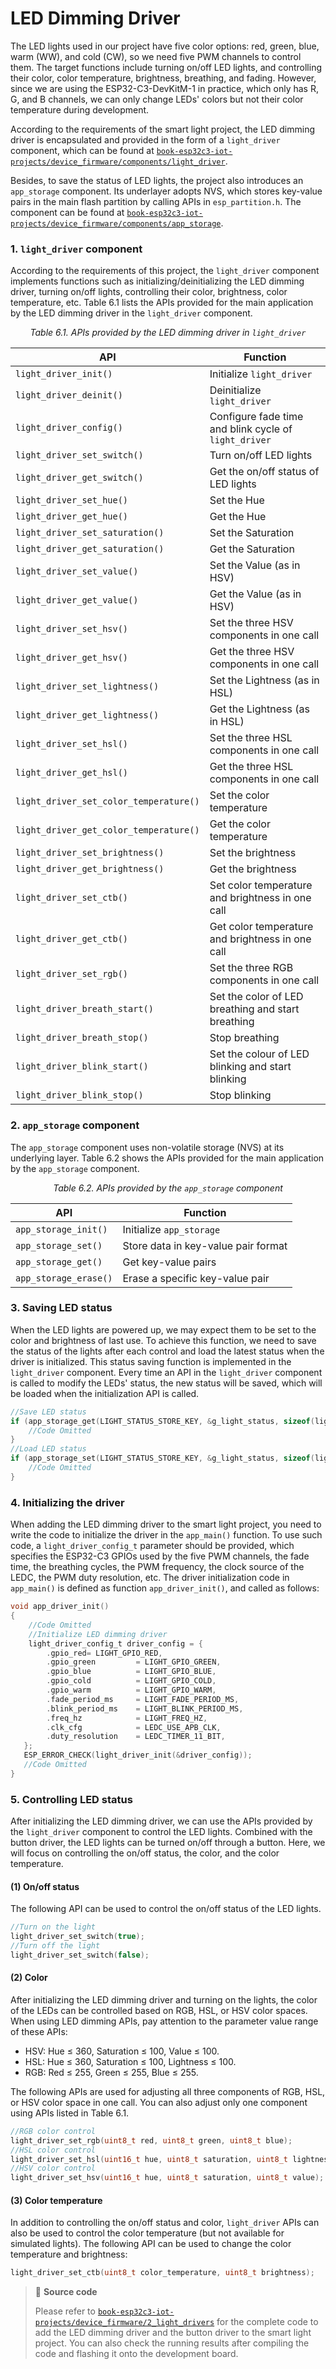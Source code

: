 # LED Dimming Driver

The LED lights used in our project have five color options: red, green, blue, warm (WW), and cold (CW), so we need five PWM channels to control them. The target functions include turning on/off LED lights, and controlling their color, color temperature, brightness, breathing, and fading. However, since we are using the ESP32-C3-DevKitM-1 in practice, which only has R, G, and B channels, we can only change LEDs' colors but not their color temperature during development.

According to the requirements of the smart light project, the LED dimming driver is encapsulated and provided in the form of a `light_driver` component, which can be found at [`book-esp32c3-iot-projects/device_firmware/components/light_driver`](https://github.com/espressif/book-esp32c3-iot-projects/tree/main/device_firmware/components/light_driver).

Besides, to save the status of LED lights, the project also introduces an `app_storage` component. Its underlayer adopts NVS, which stores key-value pairs in the main flash partition by calling APIs in `esp_partition.h`. The component can be found at [`book-esp32c3-iot-projects/device_firmware/components/app_storage`](https://github.com/espressif/book-esp32c3-iot-projects/tree/main/device_firmware/components/app_storage).

### 1. `light_driver` component

According to the requirements of this project, the `light_driver` component implements functions such as initializing/deinitializing the LED dimming driver, turning on/off lights, controlling their color, brightness, color temperature, etc. Table 6.1 lists the APIs provided for the main application by the LED dimming driver in the `light_driver` component.

<p align="center"><i>Table 6.1. APIs provided by the LED dimming driver in <code>light_driver</code></i></p>

|API|Function|
|---|----|
|`light_driver_init()`|Initialize `light_driver`|
|`light_driver_deinit()`|Deinitialize `light_driver`|
|`light_driver_config()`|Configure fade time and blink cycle of `light_driver`|
|`light_driver_set_switch()`|Turn on/off LED lights|
|`light_driver_get_switch()`|Get the on/off status of LED lights|
|`light_driver_set_hue()`|Set the Hue|
|`light_driver_get_hue()`|Get the Hue|
|`light_driver_set_saturation()`|Set the Saturation|
|`light_driver_get_saturation()`|Get the Saturation|
|`light_driver_set_value()`|Set the Value (as in HSV)|
|`light_driver_get_value()`|Get the Value (as in HSV)|
|`light_driver_set_hsv()`|Set the three HSV components in one call|
|`light_driver_get_hsv()`|Get the three HSV components in one call|
|`light_driver_set_lightness()`|Set the Lightness (as in HSL)|
|`light_driver_get_lightness()`|Get the Lightness (as in HSL)|
|`light_driver_set_hsl()`|Set the three HSL components in one call|
|`light_driver_get_hsl()`|Get the three HSL components in one call|
|`light_driver_set_color_temperature()`|Set the color temperature|
|`light_driver_get_color_temperature()`|Get the color temperature|
|`light_driver_set_brightness()`|Set the brightness|
|`light_driver_get_brightness()`|Get the brightness|
|`light_driver_set_ctb()`|Set color temperature and brightness in one call|
|`light_driver_get_ctb()`|Get color temperature and brightness in one call|
|`light_driver_set_rgb()`|Set the three RGB components in one call|
|`light_driver_breath_start()`|Set the color of LED breathing and start breathing|
|`light_driver_breath_stop()`|Stop breathing|
|`light_driver_blink_start()`|Set the colour of LED blinking and start blinking|
|`light_driver_blink_stop()`|Stop blinking|

### 2. `app_storage` component

The `app_storage` component uses non-volatile storage (NVS) at its underlying layer. Table 6.2 shows the APIs provided for the main application by the `app_storage` component.

<p align="center"><i>Table 6.2. APIs provided by the <code>app_storage</code> component</i></p>

|API|Function|
|---|---|
|`app_storage_init()`|Initialize `app_storage`|
|`app_storage_set()`|Store data in key-value pair format|
|`app_storage_get()`|Get key-value pairs|
|`app_storage_erase()`|Erase a specific key-value pair|

### 3. Saving LED status

When the LED lights are powered up, we may expect them to be set to the color and brightness of last use. To achieve this function, we need to save the status of the lights after each control and load the latest status when the driver is initialized. This status saving function is implemented in the `light_driver` component. Every time an API in the `light_driver` component is called to modify the LEDs' status, the new status will be saved, which will be loaded when the initialization API is called.

```c
//Save LED status
if (app_storage_get(LIGHT_STATUS_STORE_KEY, &g_light_status, sizeof(light_ status_t)) ! = ESP_OK) {
    //Code Omitted
}
//Load LED status
if (app_storage_set(LIGHT_STATUS_STORE_KEY, &g_light_status, sizeof(light_ status_t)) ! = ESP_OK) {
    //Code Omitted
}
```

### 4. Initializing the driver

When adding the LED dimming driver to the smart light project, you need to write the code to initialize the driver in the `app_main()` function. To use such code, a `light_driver_config_t` parameter should be provided, which specifies the ESP32-C3 GPIOs used by the five PWM channels, the fade time, the breathing cycles, the PWM frequency, the clock source of the LEDC, the PWM duty resolution, etc. The driver initialization code in `app_main()` is defined as function `app_driver_init()`, and called as follows:

```c
void app_driver_init()
{    
    //Code Omitted
    //Initialize LED dimming driver
    light_driver_config_t driver_config = {        
        .gpio_red= LIGHT_GPIO_RED,        
        .gpio_green         = LIGHT_GPIO_GREEN,        
        .gpio_blue          = LIGHT_GPIO_BLUE,        
        .gpio_cold          = LIGHT_GPIO_COLD,        
        .gpio_warm          = LIGHT_GPIO_WARM,        
        .fade_period_ms     = LIGHT_FADE_PERIOD_MS,        
        .blink_period_ms    = LIGHT_BLINK_PERIOD_MS,
        .freq_hz            = LIGHT_FREQ_HZ,
        .clk_cfg            = LEDC_USE_APB_CLK,
        .duty_resolution    = LEDC_TIMER_11_BIT,    
   };
   ESP_ERROR_CHECK(light_driver_init(&driver_config));
   //Code Omitted
}
```

### 5. Controlling LED status

After initializing the LED dimming driver, we can use the APIs provided by the `light_driver` component to control the LED lights. Combined with the button driver, the LED lights can be turned on/off through a button. Here, we will focus on controlling the on/off status, the color, and the color temperature.

#### (1) On/off status

The following API can be used to control the on/off status of the LED
lights.

```c
//Turn on the light
light_driver_set_switch(true);
//Turn off the light
light_driver_set_switch(false);
```

#### (2) Color

After initializing the LED dimming driver and turning on the lights, the color of the LEDs can be controlled based on RGB, HSL, or HSV color spaces. When using LED dimming APIs, pay attention to the parameter value range of these APIs:

- HSV: Hue &leq; 360, Saturation &leq; 100, Value &leq; 100.
- HSL: Hue &leq; 360, Saturation &leq; 100, Lightness &leq; 100.
- RGB: Red &leq; 255, Green &leq; 255, Blue &leq; 255.

The following APIs are used for adjusting all three components of RGB, HSL, or HSV color space in one call. You can also adjust only one component using APIs listed in Table 6.1.

```c
//RGB color control
light_driver_set_rgb(uint8_t red, uint8_t green, uint8_t blue);
//HSL color control
light_driver_set_hsl(uint16_t hue, uint8_t saturation, uint8_t lightness);
//HSV color control
light_driver_set_hsv(uint16_t hue, uint8_t saturation, uint8_t value);
```

#### (3) Color temperature

In addition to controlling the on/off status and color, `light_driver` APIs can also be used to control the color temperature (but not available for simulated lights). The following API can be used to change the color temperature and brightness:

```c
light_driver_set_ctb(uint8_t color_temperature, uint8_t brightness);
```

> 📝 **Source code**
>
> Please refer to [`book-esp32c3-iot-projects/device_firmware/2_light_drivers`](https://github.com/espressif/book-esp32c3-iot-projects/tree/main/device_firmware/2_light_drivers) for the complete code to add the LED dimming driver and the button driver to the smart light project. You can also check the running results after compiling the code and flashing it onto the development board.
